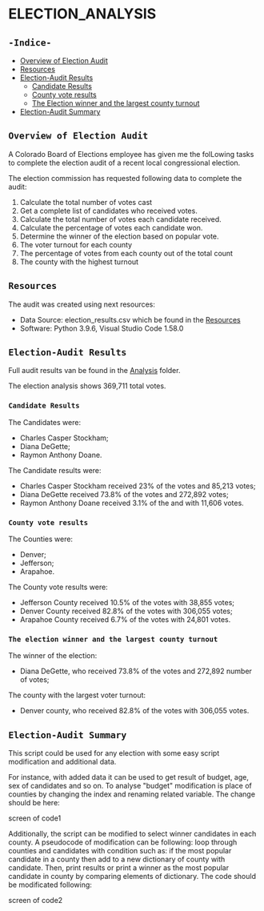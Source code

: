 # ELECTION_ANALYSIS
## `-Indice-`

- [Overview of Election Audit](#Overview-of-Election-Audit)
- [Resources](#resources)
- [Election-Audit Results](#Election-Audit-Results)
  - [Candidate Results](#candidate-results)
  - [County vote results](#county-vote-results)
  - [The Election winner and the largest county turnout](#the-election-winner-and)
- [Election-Audit Summary](#Election-Audit-Summary)

## `Overview of Election Audit`

A Colorado Board of Elections employee has given me the folLowing tasks to complete the election audit of a recent local congressional election.

The election commission has requested following data to complete the audit:

1. Calculate the total number of votes cast
2. Get a complete list of candidates who received votes.
3. Calculate the total number of votes each candidate received.
4. Calculate the percentage of votes each candidate won.
5. Determine the winner of the election based on popular vote.
6. The voter turnout for each county
7. The percentage of votes from each county out of the total count
8. The county with the highest turnout
## `Resources`
The audit was created using next resources:
  - Data Source: election_results.csv which be found in the [Resources](./Resources/election_results.csv)
  - Software: Python 3.9.6, Visual Studio Code 1.58.0
## `Election-Audit Results`

Full audit results van be found in the [Analysis](./Analysis/election_analysis.txt) folder.

The election analysis shows 369,711 total votes.
### `Candidate Results`

The Candidates were:
  - Charles Casper Stockham;
  - Diana DeGette;
  - Raymon Anthony Doane.

The Candidate results were:
  - Charles Casper Stockham received 23% of the votes and 85,213 votes;
  - Diana DeGette received 73.8% of the votes and 272,892 votes;
  - Raymon Anthony Doane received 3.1% of the and with 11,606 votes.
### `County vote results`

The Counties were:
  - Denver;
  - Jefferson;
  - Arapahoe.

The County vote results were:
  - Jefferson County received 10.5% of the votes with 38,855 votes;
  - Denver County received 82.8% of the votes with 306,055 votes;
  - Arapahoe County received 6.7% of the votes with 24,801 votes.

### `The election winner and the largest county turnout`

The winner of the election:
  - Diana DeGette, who received 73.8% of the votes and 272,892 number of votes;

The county with the largest voter turnout:
  - Denver county, who received 82.8% of the votes with 306,055 votes.
## `Election-Audit Summary`

This script could be used for any election with some easy script modification and additional data.

For instance, with added data it can be used to get result of budget, age, sex of candidates and so on. To analyse "budget" modification is place of counties by changing the index and renaming related variable. The change should be here:

screen of code1

Additionally, the script can be modified to select winner candidates in each county. A pseudocode of modification can be following: loop through counties and candidates with condition such as: if the most popular candidate in a county  then add to a new dictionary of county with candidate. Then, print results or print a winner as the most popular candidate in county by comparing elements of dictionary. The code should be modificated following:

screen of code2